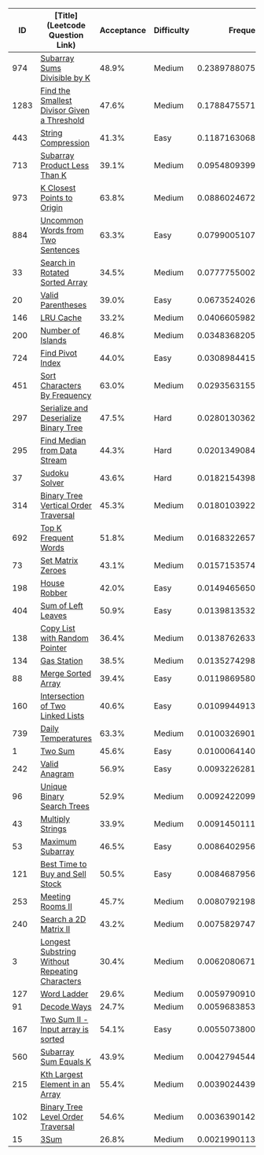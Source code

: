 |ID|[Title](Leetcode Question Link)|Acceptance|Difficulty|Frequency|
|----|-----|----|---|---|
|974|[Subarray Sums Divisible by K]( https://leetcode.com/problems/subarray-sums-divisible-by-k)|48.9%|Medium|0.23897880752617776|
|1283|[Find the Smallest Divisor Given a Threshold]( https://leetcode.com/problems/find-the-smallest-divisor-given-a-threshold)|47.6%|Medium|0.17884755718277986|
|443|[String Compression]( https://leetcode.com/problems/string-compression)|41.3%|Easy|0.11871630683938197|
|713|[Subarray Product Less Than K]( https://leetcode.com/problems/subarray-product-less-than-k)|39.1%|Medium|0.09548093997208476|
|973|[K Closest Points to Origin]( https://leetcode.com/problems/k-closest-points-to-origin)|63.8%|Medium|0.08860246722187161|
|884|[Uncommon Words from Two Sentences]( https://leetcode.com/problems/uncommon-words-from-two-sentences)|63.3%|Easy|0.07990051073053109|
|33|[Search in Rotated Sorted Array]( https://leetcode.com/problems/search-in-rotated-sorted-array)|34.5%|Medium|0.07777550022464022|
|20|[Valid Parentheses]( https://leetcode.com/problems/valid-parentheses)|39.0%|Easy|0.06735240264428982|
|146|[LRU Cache]( https://leetcode.com/problems/lru-cache)|33.2%|Medium|0.040660598211268925|
|200|[Number of Islands]( https://leetcode.com/problems/number-of-islands)|46.8%|Medium|0.03483682053721545|
|724|[Find Pivot Index]( https://leetcode.com/problems/find-pivot-index)|44.0%|Easy|0.03089844155123413|
|451|[Sort Characters By Frequency]( https://leetcode.com/problems/sort-characters-by-frequency)|63.0%|Medium|0.029356315510965035|
|297|[Serialize and Deserialize Binary Tree]( https://leetcode.com/problems/serialize-and-deserialize-binary-tree)|47.5%|Hard|0.028013036227673965|
|295|[Find Median from Data Stream]( https://leetcode.com/problems/find-median-from-data-stream)|44.3%|Hard|0.0201349084090559|
|37|[Sudoku Solver]( https://leetcode.com/problems/sudoku-solver)|43.6%|Hard|0.01821543989134118|
|314|[Binary Tree Vertical Order Traversal]( https://leetcode.com/problems/binary-tree-vertical-order-traversal)|45.3%|Medium|0.018010392274465332|
|692|[Top K Frequent Words]( https://leetcode.com/problems/top-k-frequent-words)|51.8%|Medium|0.016832265743172113|
|73|[Set Matrix Zeroes]( https://leetcode.com/problems/set-matrix-zeroes)|43.1%|Medium|0.015715357479628243|
|198|[House Robber]( https://leetcode.com/problems/house-robber)|42.0%|Easy|0.014946565030639177|
|404|[Sum of Left Leaves]( https://leetcode.com/problems/sum-of-left-leaves)|50.9%|Easy|0.013981353230340547|
|138|[Copy List with Random Pointer]( https://leetcode.com/problems/copy-list-with-random-pointer)|36.4%|Medium|0.013876263355766411|
|134|[Gas Station]( https://leetcode.com/problems/gas-station)|38.5%|Medium|0.01352742981715631|
|88|[Merge Sorted Array]( https://leetcode.com/problems/merge-sorted-array)|39.4%|Easy|0.011986958032982505|
|160|[Intersection of Two Linked Lists]( https://leetcode.com/problems/intersection-of-two-linked-lists)|40.6%|Easy|0.010994491398666248|
|739|[Daily Temperatures]( https://leetcode.com/problems/daily-temperatures)|63.3%|Medium|0.010032690121814417|
|1|[Two Sum]( https://leetcode.com/problems/two-sum)|45.6%|Easy|0.010006414028595919|
|242|[Valid Anagram]( https://leetcode.com/problems/valid-anagram)|56.9%|Easy|0.009322628116274939|
|96|[Unique Binary Search Trees]( https://leetcode.com/problems/unique-binary-search-trees)|52.9%|Medium|0.009242209964820877|
|43|[Multiply Strings]( https://leetcode.com/problems/multiply-strings)|33.9%|Medium|0.009145011150062768|
|53|[Maximum Subarray]( https://leetcode.com/problems/maximum-subarray)|46.5%|Easy|0.008640295679602939|
|121|[Best Time to Buy and Sell Stock]( https://leetcode.com/problems/best-time-to-buy-and-sell-stock)|50.5%|Easy|0.00846879565300311|
|253|[Meeting Rooms II]( https://leetcode.com/problems/meeting-rooms-ii)|45.7%|Medium|0.008079219870546493|
|240|[Search a 2D Matrix II]( https://leetcode.com/problems/search-a-2d-matrix-ii)|43.2%|Medium|0.0075829747244553335|
|3|[Longest Substring Without Repeating Characters]( https://leetcode.com/problems/longest-substring-without-repeating-characters)|30.4%|Medium|0.006208067119374334|
|127|[Word Ladder]( https://leetcode.com/problems/word-ladder)|29.6%|Medium|0.005979091056058075|
|91|[Decode Ways]( https://leetcode.com/problems/decode-ways)|24.7%|Medium|0.005968385368349129|
|167|[Two Sum II - Input array is sorted]( https://leetcode.com/problems/two-sum-ii-input-array-is-sorted)|54.1%|Easy|0.005507380022589096|
|560|[Subarray Sum Equals K]( https://leetcode.com/problems/subarray-sum-equals-k)|43.9%|Medium|0.004279454482267064|
|215|[Kth Largest Element in an Array]( https://leetcode.com/problems/kth-largest-element-in-an-array)|55.4%|Medium|0.003902443976931749|
|102|[Binary Tree Level Order Traversal]( https://leetcode.com/problems/binary-tree-level-order-traversal)|54.6%|Medium|0.003639014205004082|
|15|[3Sum]( https://leetcode.com/problems/3sum)|26.8%|Medium|0.0021990113314367685|
